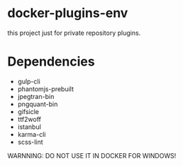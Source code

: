 # docker-plugins-env
this project just for private repository plugins.

# Dependencies
- gulp-cli
- phantomjs-prebuilt
- jpegtran-bin
- pngquant-bin
- gifsicle
- ttf2woff
- istanbul
- karma-cli
- scss-lint

WARNNING: DO NOT USE IT IN DOCKER FOR WINDOWS!